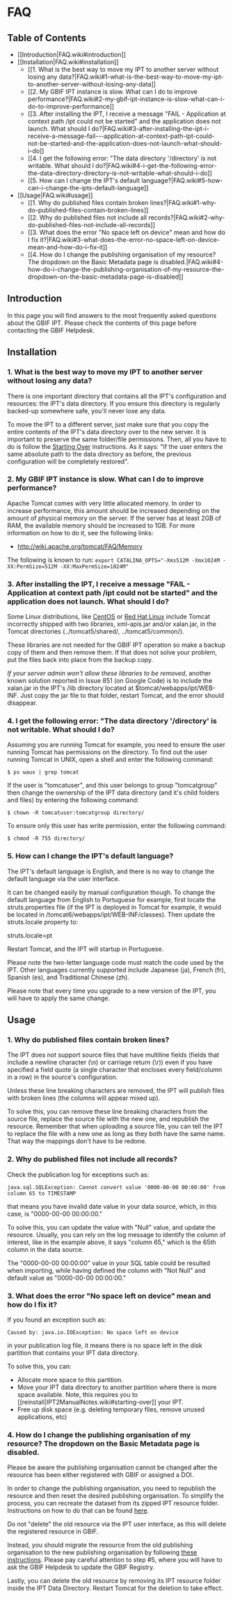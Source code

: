 # FAQ

## Table of Contents
+ [[Introduction|FAQ.wiki#introduction]]
+ [[Installation|FAQ.wiki#installation]]
  + [[1. What is the best way to move my IPT to another server without losing any data?|FAQ.wiki#1-what-is-the-best-way-to-move-my-ipt-to-another-server-without-losing-any-data]]
  + [[2. My GBIF IPT instance is slow. What can I do to improve performance?|FAQ.wiki#2-my-gbif-ipt-instance-is-slow-what-can-i-do-to-improve-performance]]
  + [[3. After installing the IPT, I receive a message "FAIL - Application at context path /ipt could not be started" and the application does not launch. What should I do?|FAQ.wiki#3-after-installing-the-ipt-i-receive-a-message-fail---application-at-context-path-ipt-could-not-be-started-and-the-application-does-not-launch-what-should-i-do]]
  + [[4. I get the following error: "The data directory '/directory' is not writable. What should I do?|FAQ.wiki#4-i-get-the-following-error-the-data-directory-directory-is-not-writable-what-should-i-do]]
  + [[5. How can I change the IPT's default language?|FAQ.wiki#5-how-can-i-change-the-ipts-default-language]]
+ [[Usage|FAQ.wiki#usage]]
  + [[1. Why do published files contain broken lines?|FAQ.wiki#1-why-do-published-files-contain-broken-lines]]
  + [[2. Why do published files not include all records?|FAQ.wiki#2-why-do-published-files-not-include-all-records]]
  + [[3. What does the error "No space left on device" mean and how do I fix it?|FAQ.wiki#3-what-does-the-error-no-space-left-on-device-mean-and-how-do-i-fix-it]]
  + [[4. How do I change the publishing organisation of my resource? The dropdown on the Basic Metadata page is disabled.|FAQ.wiki#4-how-do-i-change-the-publishing-organisation-of-my-resource-the-dropdown-on-the-basic-metadata-page-is-disabled]]

## Introduction
In this page you will find answers to the most frequently asked questions about the GBIF IPT. Please check the contents of this page before contacting the GBIF Helpdesk.

## Installation

### 1. What is the best way to move my IPT to another server without losing any data?

There is one important directory that contains all the IPT's configuration and resources: the IPT's data directory. If you ensure this directory is regularly backed-up somewhere safe, you'll never lose any data.

To move the IPT to a different server, just make sure that you copy the entire contents of the IPT's data directory over to the new server. It is important to preserve the same folder/file permissions. Then, all you have to do is follow the [Starting Over](https://github.com/gbif/ipt/wiki/IPT2ManualNotes.wiki#starting-over) instructions. As it says: "If the user enters the same absolute path to the data directory as before, the previous configuration will be completely restored".

### 2. My GBIF IPT instance is slow. What can I do to improve performance?

Apache Tomcat comes with very little allocated memory. In order to increase performance, this amount should be increased depending on the amount of physical memory on the server. If the server has at least 2GB of RAM, the available memory should be increased to 1GB. For more information on how to do it, see the following links:
  * http://wiki.apache.org/tomcat/FAQ/Memory

The following is known to run:
`export CATALINA_OPTS="-Xms512M -Xmx1024M -XX:PermSize=512M -XX:MaxPermSize=1024M"`

### 3. After installing the IPT, I receive a message "FAIL - Application at context path /ipt could not be started" and the application does not launch. What should I do?

Some Linux distributions, like [CentOS](http://www.centos.org/) or [Red Hat Linux](http://www.redhat.com/) include Tomcat incorrectly shipped with two libraries, xml-apis.jar and/or xalan.jar, in the Tomcat directories (../tomcat5/shared/, ../tomcat5/common/).

These libraries are not needed for the GBIF IPT operation so make a backup copy of them and then remove them. If that does not solve your problem, put the files back into place from the backup copy.

_If your server admin won't allow these libraries to be removed_, another known solution reported in Issue 851 (on Google Code) is to include the xalan.jar in the IPT's /lib directory located at $tomcat/webapps/ipt/WEB-INF. Just copy the jar file to that folder, restart Tomcat, and the error should disappear.

### 4. I get the following error: "The data directory '/directory' is not writable. What should I do?

Assuming you are running Tomcat for example, you need to ensure the user running Tomcat has permissions on the directory. To find out the user running Tomcat in UNIX, open a shell and enter the following command:

```
$ ps waux | grep tomcat
```

If the user is "tomcatuser", and this user belongs to group "tomcatgroup" then change the ownership of the IPT data directory (and it's child folders and files) by entering the following command:

```
$ chown -R tomcatuser:tomcatgroup directory/
```

To ensure only this user has write permission, enter the following command:

```
$ chmod -R 755 directory/
```

### 5. How can I change the IPT's default language?

The IPT's default language is English, and there is no way to change the default language via the user interface.

It can be changed easily by manual configuration though. To change the default language from English to Portuguese for example, first locate the struts.properties file (if the IPT is deployed in Tomcat for example, it would be located in /tomcat6/webapps/ipt/WEB-INF/classes). Then update the struts.locale property to:

struts.locale=pt

Restart Tomcat, and the IPT will startup in Portuguese.

Please note the two-letter language code must match the code used by the IPT. Other languages currently supported include Japanese (ja), French (fr), Spanish (es), and Traditional Chinese (zh).

Please note that every time you upgrade to a new version of the IPT, you will have to apply the same change.

## Usage

### 1. Why do published files contain broken lines?
The IPT does not support source files that have multiline fields (fields that include a newline character (\n) or carriage return (\r)) even if you have specified a field quote (a single character that encloses every field/column in a row) in the source's configuration.

Unless these line breaking characters are removed, the IPT will publish files with broken lines (the columns will appear mixed up).

To solve this, you can remove these line breaking characters from the source file, replace the source file with the new one, and republish the resource. Remember that when uploading a source file, you can tell the IPT to replace the file with a new one as long as they both have the same name. That way the mappings don't have to be redone.

### 2. Why do published files not include all records?
Check the publication log for exceptions such as:

```
java.sql.SQLException: Cannot convert value '0000-00-00 00:00:00' from column 65 to TIMESTAMP
```

that means you have invalid date value in your data source, which, in this case, is "0000-00-00 00:00:00."

To solve this, you can update the value with "Null" value, and update the resource.
Usually, you can rely on the log message to identify the column of interest, like in the example above, it says "column 65," which is the 65th column in the data source.

The "0000-00-00 00:00:00" value in your SQL table could be resulted when importing, while having defined the column with "Not Null" and default value as "0000-00-00 00:00:00."

### 3. What does the error "No space left on device" mean and how do I fix it?
If you found an exception such as:

```
Caused by: java.io.IOException: No space left on device
```

in your publication log file, it means there is no space left in the disk partition that contains your IPT data directory. 

To solve this, you can:
- Allocate more space to this partition. 
- Move your IPT data directory to another partition where there is more space available. Note, this requires you to [[reinstall|IPT2ManualNotes.wiki#starting-over]] your IPT. 
- Free up disk space (e.g. deleting temporary files, remove unused applications, etc) 

### 4. How do I change the publishing organisation of my resource? The dropdown on the Basic Metadata page is disabled.
Please be aware the publishing organisation cannot be changed after the resource has been either registered with GBIF or assigned a DOI.

In order to change the publishing organisation, you need to republish the resource and then reset the desired publishing organisation. To simplify the process, you can recreate the dataset from its zipped IPT resource folder. Instructions on how to do that can be found [here](https://github.com/gbif/ipt/wiki/IPT2ManualNotes.wiki#upload-a-zipped-ipt-resource-configuration-folder). 

Do not "delete" the old resource via the IPT user interface, as this will delete the registered resource in GBIF.

Instead, you should migrate the resource from the old publishing organisation to the new publishing organisation by following [these instructions](https://github.com/gbif/ipt/wiki/IPT2ManualNotes.wiki#migrate-a-resource). Please pay careful attention to step #5, where you will have to ask the GBIF Helpdesk to update the GBIF Registry. 

Lastly, you can delete the old resource by removing its IPT resource folder inside the IPT Data Directory. Restart Tomcat for the deletion to take effect.